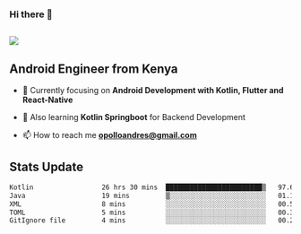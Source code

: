 ### Hi there 👋
<h2 align="left"><img src="https://readme-typing-svg.herokuapp.com?color='blue'&lines=I'm+Andrew+Opollo😊;Welcome+to+my+Github😜"> </h2>

## Android Engineer from Kenya


- 🌱 Currently focusing on **Android Development with Kotlin, Flutter and React-Native**

- 🔭 Also learning **Kotlin Springboot** for Backend Development

- 📫 How to reach me **opolloandres@gmail.com**


## Stats Update
<!--START_SECTION:waka-->

```txt
Kotlin                 26 hrs 30 mins  ████████████████████████▒   97.67 %
Java                   19 mins         ▒░░░░░░░░░░░░░░░░░░░░░░░░   01.19 %
XML                    8 mins          ░░░░░░░░░░░░░░░░░░░░░░░░░   00.54 %
TOML                   5 mins          ░░░░░░░░░░░░░░░░░░░░░░░░░   00.31 %
GitIgnore file         4 mins          ░░░░░░░░░░░░░░░░░░░░░░░░░   00.28 %
```

<!--END_SECTION:waka-->


